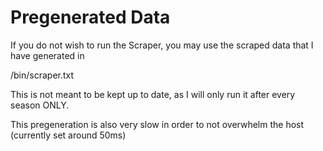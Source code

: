# Pregenerated Data

If you do not wish to run the Scraper, you may use the scraped data that I have generated in

/bin/scraper.txt

This is not meant to be kept up to date, as I will only run it after every season ONLY.

This pregeneration is also very slow in order to not overwhelm the host (currently set around 50ms)

